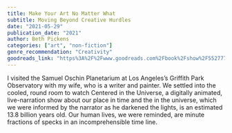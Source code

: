 ```yaml
---
title: Make Your Art No Matter What
subtitle: Moving Beyond Creative Hurdles
date: "2021-05-29"
publication_date: "2021"
author: Beth Pickens
categories: ["art", "non-fiction"]
genre_recommendation: "Creativity"
goodreads_link: "https%3A%2F%2Fwww.goodreads.com%2Fbook%2Fshow%2F55277763-make-your-art-no-matter-what"
---
```


I visited the Samuel Oschin Planetarium at Los Angeles’s Griffith Park Observatory with my wife, who is a writer and painter. We settled into the cooled, round room to watch Centered in the Universe, a digitally animated, live-narration show about our place in time and the in the universe, which we were informed by the narrator as he darkened the lights, is an estimated 13.8 billion years old. Our human lives, we were reminded, are minute fractions of specks in an incomprehensible time line.
